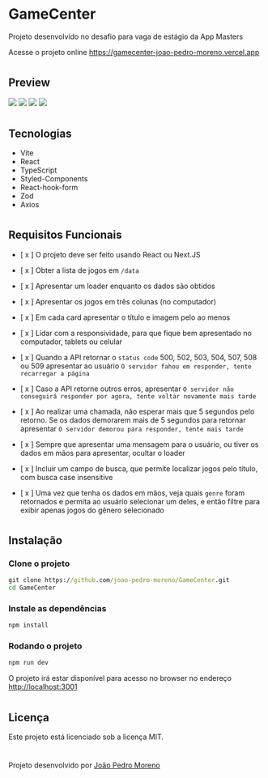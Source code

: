 # GameCenter

Projeto desenvolvido no desafio para vaga de estágio da App Masters

Acesse o projeto online <https://gamecenter-joao-pedro-moreno.vercel.app>

#

## Preview

<img src="https://i.imgur.com/Oxd93r0.png" />
<img src="https://i.imgur.com/IbNgxvR.png" />
<img src="https://i.imgur.com/0jZXPZw.png" />
<img src="https://i.imgur.com/cOzkxQ4.png" />

#

## Tecnologias

- Vite
- React
- TypeScript
- Styled-Components
- React-hook-form
- Zod
- Axios

#

## Requisitos Funcionais

- [ x ] O projeto deve ser feito usando React ou Next.JS

- [ x ] Obter a lista de jogos em `/data`

- [ x ] Apresentar um loader enquanto os dados são obtidos

- [ x ] Apresentar os jogos em três colunas (no computador)

- [ x ] Em cada card apresentar o título e imagem pelo ao menos

- [ x ] Lidar com a responsividade, para que fique bem apresentado no computador, tablets ou celular

- [ x ] Quando a API retornar o `status code` 500, 502, 503, 504, 507, 508 ou 509 apresentar ao usuário `O servidor fahou em responder, tente recarregar a página`

- [ x ] Caso a API retorne outros erros, apresentar `O servidor não conseguirá responder por agora, tente voltar novamente mais tarde`

- [ x ] Ao realizar uma chamada, não esperar mais que 5 segundos pelo retorno. Se os dados demorarem mais de 5 segundos para retornar apresentar `O servidor demorou para responder, tente mais tarde`

- [ x ] Sempre que apresentar uma mensagem para o usuário, ou tiver os dados em mãos para apresentar, ocultar o loader

- [ x ] Incluir um campo de busca, que permite localizar jogos pelo título, com busca case insensitive

- [ x ] Uma vez que tenha os dados em mãos, veja quais `genre` foram retornados e permita ao usuário selecionar um deles, e então filtre para exibir apenas jogos do gênero selecionado

#

## Instalação

### Clone o projeto

```cmd
git clone https://github.com/joao-pedro-moreno/GameCenter.git
cd GameCenter
```

### Instale as dependências

```cmd
npm install
```

### Rodando o projeto

```cmd
npm run dev
```

O projeto irá estar disponível para acesso no browser no endereço <http://localhost:3001>

#

## Licença

Este projeto está licenciado sob a licença MIT.

#

Projeto desenvolvido por <a href="https://github.com/joao-pedro-moreno">João Pedro Moreno</a>
